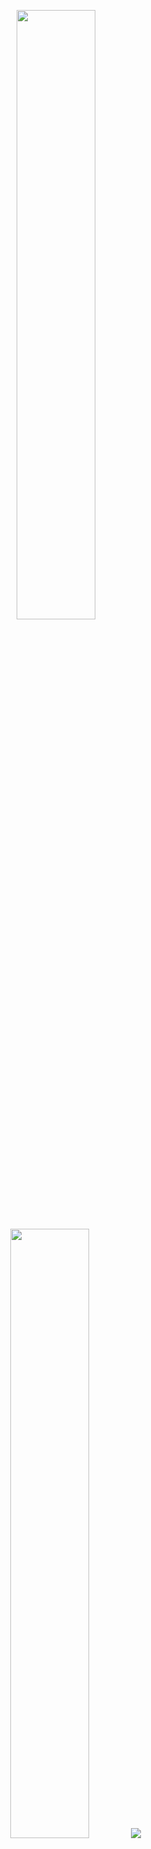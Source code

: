 <p align="center">
  <img height="50%" width="auto" src ="https://github-readme-stats.vercel.app/api?username=sk8dvlpr&show_icons=true&count_private=true&theme=darcula&hide_border=true&hide=issues,contribs&bg_color=00000000">
  <img height="50%" width="auto" src ="https://github-readme-stats.vercel.app/api/top-langs/?username=sk8dvlpr&layout=compact&hide_border=true&theme=darcula&bg_color=00000000&langs_count=6&hide=jupyter%20notebook,tex,css,php&exclude_repo=Pacman-AI">
  <img src ="https://github-readme-streak-stats.herokuapp.com?user=sk8dvlpr&theme=darcula&hide_border=true&background=FFFFFF00">
</p>
